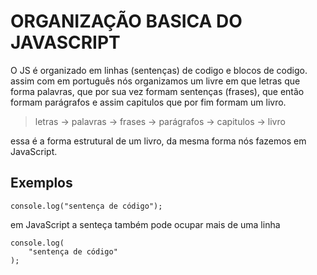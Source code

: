# ORGANIZAÇÃO BASICA DO JAVASCRIPT

O JS é organizado em linhas (sentenças) de codigo e blocos de codigo.  
assim com em português nós organizamos um livre em que letras que forma palavras, que por sua vez formam sentenças (frases), que então formam parágrafos e assim capitulos que por fim formam um livro.  

> letras -> palavras -> frases -> parágrafos -> capitulos -> livro

essa é a forma estrutural de um livro, da mesma forma nós fazemos em JavaScript.

## Exemplos

`console.log("sentença de código");`

em JavaScript a senteça também pode ocupar mais de uma linha
    
    console.log(
        "sentença de código"
    );
